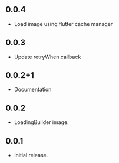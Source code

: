 ## 0.0.4
* Load image using flutter cache manager

## 0.0.3
* Update retryWhen callback

## 0.0.2+1
* Documentation

## 0.0.2

* LoadingBuilder image.

## 0.0.1

* Initial release.
